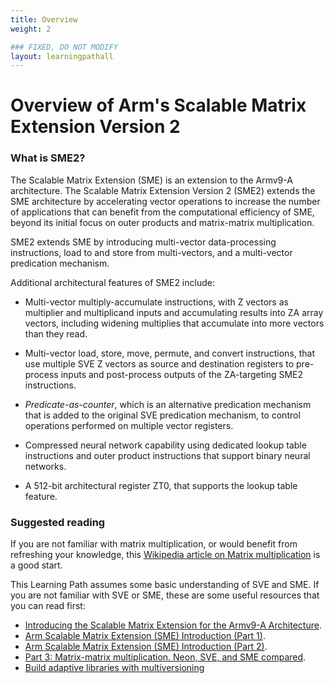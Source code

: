 ```yaml
---
title: Overview
weight: 2

### FIXED, DO NOT MODIFY
layout: learningpathall
---
```


# Overview of Arm's Scalable Matrix Extension Version 2

### What is SME2?

The Scalable Matrix Extension (SME) is an extension to the Armv9-A architecture. The Scalable Matrix Extension Version 2 (SME2) extends the SME architecture by accelerating vector operations to increase the number of applications that can benefit from the computational efficiency of SME, beyond its initial focus on outer products and matrix-matrix multiplication.

SME2 extends SME by introducing multi-vector data-processing instructions, load to and store from multi-vectors, and a multi-vector predication mechanism.

Additional architectural features of SME2 include:

* Multi-vector multiply-accumulate instructions, with Z vectors as multiplier and multiplicand inputs and accumulating results into ZA array vectors, including widening multiplies that accumulate into more vectors than they read.

* Multi-vector load, store, move, permute, and convert instructions, that use multiple SVE Z vectors as source and destination registers to pre-process inputs and post-process outputs of the ZA-targeting SME2 instructions.

* *Predicate-as-counter*, which is an alternative predication mechanism that is added to the original SVE predication mechanism, to control operations performed on multiple vector registers.

* Compressed neural network capability using dedicated lookup table instructions and outer product instructions that support binary neural networks.

* A 512-bit architectural register ZT0, that supports the lookup table feature.

### Suggested reading

If you are not familiar with matrix multiplication, or would benefit from refreshing your knowledge, this [Wikipedia article on Matrix multiplication](https://en.wikipedia.org/wiki/Matrix_multiplication) is a good start.

This Learning Path assumes some basic understanding of SVE and SME. If you are not familiar with SVE or SME, these are some useful resources that you can read first:
- [Introducing the Scalable Matrix Extension for the Armv9-A Architecture](https://community.arm.com/arm-community-blogs/b/architectures-and-processors-blog/posts/scalable-matrix-extension-armv9-a-architecture).
- [Arm Scalable Matrix Extension (SME) Introduction (Part 1)](https://community.arm.com/arm-community-blogs/b/architectures-and-processors-blog/posts/arm-scalable-matrix-extension-introduction).
- [Arm Scalable Matrix Extension (SME) Introduction (Part 2)](https://community.arm.com/arm-community-blogs/b/architectures-and-processors-blog/posts/arm-scalable-matrix-extension-introduction-p2).
- [Part 3: Matrix-matrix multiplication. Neon, SVE, and SME compared](https://community.arm.com/arm-community-blogs/b/architectures-and-processors-blog/posts/matrix-matrix-multiplication-neon-sve-and-sme-compared).
- [Build adaptive libraries with multiversioning](https://learn.arm.com/learning-paths/cross-platform/function-multiversioning/)